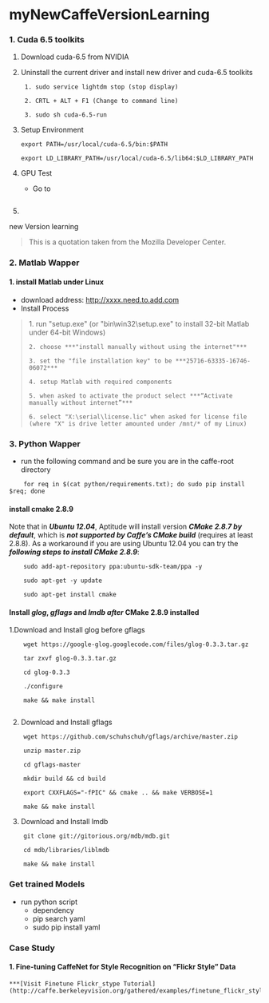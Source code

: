 myNewCaffeVersionLearning
=========================

### 1. Cuda 6.5 toolkits
1. Download cuda-6.5 from NVIDIA
2. Uninstall the current driver and install new driver and cuda-6.5 toolkits
    ```
     1. sudo service lightdm stop (stop display)
     
     2. CRTL + ALT + F1 (Change to command line)
     
     3. sudo sh cuda-6.5-run
    ```
3. Setup Environment
   ```
   export PATH=/usr/local/cuda-6.5/bin:$PATH
   
   export LD_LIBRARY_PATH=/usr/local/cuda-6.5/lib64:$LD_LIBRARY_PATH
   ```
   
4. GPU Test
   * Go to 
   ```
   
   ```
5. 
new Version learning
<blockquote cite="http://developer.mozilla.org">
  <p>This is a quotation taken from the Mozilla Developer Center.</p>
</blockquote>


### 2. Matlab Wapper
#### 1. install Matlab under Linux
* download address: <http://xxxx.need.to.add.com>
* Install Process
<blockquote>
  <p>
    1. run "setup.exe" (or "bin\win32\setup.exe" to install 32-bit Matlab under 64-bit Windows)
    
    2. choose ***"install manually without using the internet"***		
    
    3. set the "file installation key" to be ***25716-63335-16746-06072***
    
    4. setup Matlab with required components
    
    5. when asked to activate the product select ***“Activate manually without internet”***
    
    6. select "X:\serial\license.lic" when asked for license file (where "X" is drive letter amounted under /mnt/* of my Linux)
  </p>
</blockquote>

### 3. Python Wapper
* run the following command and be sure you are in the caffe-root directory
```
    for req in $(cat python/requirements.txt); do sudo pip install $req; done

```

#### install cmake 2.8.9

Note that in ***Ubuntu 12.04***, Aptitude will install version ***CMake 2.8.7 by default***, which is ***not supported by Caffe’s CMake build*** (requires at least 2.8.8). As a workaround
if you are using Ubuntu 12.04 you can try the ***following steps to install CMake 2.8.9***:

```
    sudo add-apt-repository ppa:ubuntu-sdk-team/ppa -y
    
    sudo apt-get -y update
    
    sudo apt-get install cmake
```
#### Install ***glog***, ***gflags*** and ***lmdb after*** CMake 2.8.9 installed
1.Download and Install glog before gflags
```
    wget https://google-glog.googlecode.com/files/glog-0.3.3.tar.gz
    
    tar zxvf glog-0.3.3.tar.gz
    
    cd glog-0.3.3
    
    ./configure
    
    make && make install
    
```
2. Download and Install gflags
```
    wget https://github.com/schuhschuh/gflags/archive/master.zip
    
    unzip master.zip
    
    cd gflags-master
    
    mkdir build && cd build
    
    export CXXFLAGS="-fPIC" && cmake .. && make VERBOSE=1
    
    make && make install
```
3. Download and Install lmdb
```
    git clone git://gitorious.org/mdb/mdb.git
    
    cd mdb/libraries/liblmdb
    
    make && make install
```    

### Get trained Models
* run python script
    * dependency
    * pip search yaml
    *   sudo pip install yaml


### Case Study
#### 1. Fine-tuning CaffeNet for Style Recognition on “Flickr Style” Data
    ***[Visit Finetune Flickr_stype Tutorial](http://caffe.berkeleyvision.org/gathered/examples/finetune_flickr_style.html)***
